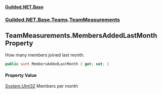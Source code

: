#### [Guilded.NET.Base](Guilded_NET_Base.md 'Guilded.NET.Base')
### [Guilded.NET.Base.Teams](Guilded_NET_Base.md#Guilded_NET_Base_Teams 'Guilded.NET.Base.Teams').[TeamMeasurements](TeamMeasurements.md 'Guilded.NET.Base.Teams.TeamMeasurements')
## TeamMeasurements.MembersAddedLastMonth Property
How many members joined last month.  
```csharp
public uint MembersAddedLastMonth { get; set; }
```
#### Property Value
[System.UInt32](https://docs.microsoft.com/en-us/dotnet/api/System.UInt32 'System.UInt32')
Members per month
